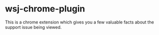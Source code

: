 wsj-chrome-plugin
=================

This is a chrome extension which gives you a few valuable facts about the support issue being viewed.
